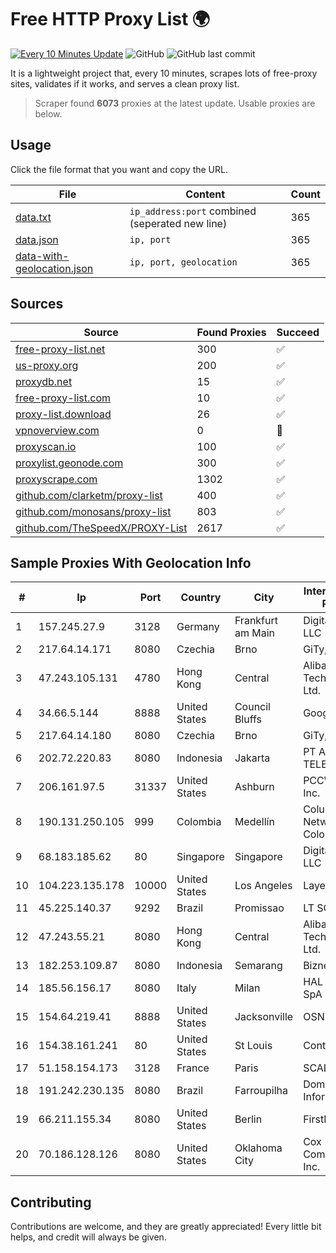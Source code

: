 
# Free HTTP Proxy List 🌍

[![Every 10 Minutes Update](https://github.com/mertguvencli/http-proxy-list/actions/workflows/main.yml/badge.svg?branch=main)](https://github.com/mertguvencli/http-proxy-list/actions/workflows/main.yml)
![GitHub](https://img.shields.io/github/license/mertguvencli/http-proxy-list)
![GitHub last commit](https://img.shields.io/github/last-commit/mertguvencli/http-proxy-list)

It is a lightweight project that, every 10 minutes, scrapes lots of free-proxy sites, validates if it works, and serves a clean proxy list.


> Scraper found **6073** proxies at the latest update. Usable proxies are below.

## Usage

Click the file format that you want and copy the URL.


|File|Content|Count|
|----|-------|-----|
|[data.txt](https://raw.githubusercontent.com/mertguvencli/http-proxy-list/main/proxy-list/data.txt)|`ip_address:port` combined (seperated new line)|365|
|[data.json](https://raw.githubusercontent.com/mertguvencli/http-proxy-list/main/proxy-list/data.json)|`ip, port`|365|
|[data-with-geolocation.json](https://raw.githubusercontent.com/mertguvencli/http-proxy-list/main/proxy-list/data-with-geolocation.json)|`ip, port, geolocation`|365|

## Sources

|Source|Found Proxies|Succeed|
|------|-------------|-------|
|[free-proxy-list.net](https://free-proxy-list.net)|300|✅|
|[us-proxy.org](https://www.us-proxy.org)|200|✅|
|[proxydb.net](http://proxydb.net)|15|✅|
|[free-proxy-list.com](https://free-proxy-list.com/?page=&port=&type%5B%5D=http&type%5B%5D=https&up_time=0&search=Search)|10|✅|
|[proxy-list.download](https://www.proxy-list.download/HTTP)|26|✅|
|[vpnoverview.com](https://vpnoverview.com/privacy/anonymous-browsing/free-proxy-servers)|0|🚫|
|[proxyscan.io](https://www.proxyscan.io)|100|✅|
|[proxylist.geonode.com](https://proxylist.geonode.com/api/proxy-list?limit=300&page=1&sort_by=lastChecked&sort_type=desc&protocols=http,https)|300|✅|
|[proxyscrape.com](https://api.proxyscrape.com/v2/?request=displayproxies&protocol=http&timeout=10000&country=all&ssl=all&anonymity=all)|1302|✅|
|[github.com/clarketm/proxy-list](https://raw.githubusercontent.com/clarketm/proxy-list/master/proxy-list-raw.txt)|400|✅|
|[github.com/monosans/proxy-list](https://raw.githubusercontent.com/monosans/proxy-list/main/proxies/http.txt)|803|✅|
|[github.com/TheSpeedX/PROXY-List](https://raw.githubusercontent.com/TheSpeedX/PROXY-List/master/http.txt)|2617|✅|


## Sample Proxies With Geolocation Info

|#|Ip|Port|Country|City|Internet Service Provider|
|-|--|----|-------|----|-------------------------|
|1|157.245.27.9|3128|Germany|Frankfurt am Main|DigitalOcean, LLC|
|2|217.64.14.171|8080|Czechia|Brno|GiTy, a.s.|
|3|47.243.105.131|4780|Hong Kong|Central|Alibaba (US) Technology Co., Ltd.|
|4|34.66.5.144|8888|United States|Council Bluffs|Google LLC|
|5|217.64.14.180|8080|Czechia|Brno|GiTy, a.s.|
|6|202.72.220.83|8080|Indonesia|Jakarta|PT ARTHA TELEKOMINDO|
|7|206.161.97.5|31337|United States|Ashburn|PCCW Global, Inc.|
|8|190.131.250.105|999|Colombia|Medellín|Columbus Networks Colombia|
|9|68.183.185.62|80|Singapore|Singapore|DigitalOcean, LLC|
|10|104.223.135.178|10000|United States|Los Angeles|LayerHost|
|11|45.225.140.37|9292|Brazil|Promissao|LT SOLUCOES|
|12|47.243.55.21|8080|Hong Kong|Central|Alibaba (US) Technology Co., Ltd.|
|13|182.253.109.87|8080|Indonesia|Semarang|Biznet Metronet|
|14|185.56.156.17|8080|Italy|Milan|HAL Service SpA|
|15|154.64.219.41|8888|United States|Jacksonville|OSNET Wireless|
|16|154.38.161.241|80|United States|St Louis|Contabo Inc.|
|17|51.158.154.173|3128|France|Paris|SCALEWAY|
|18|191.242.230.135|8080|Brazil|Farroupilha|Domi Informatica|
|19|66.211.155.34|8080|United States|Berlin|FirstLight Fiber|
|20|70.186.128.126|8080|United States|Oklahoma City|Cox Communications Inc.|



## Contributing

Contributions are welcome, and they are greatly appreciated! Every
little bit helps, and credit will always be given.

